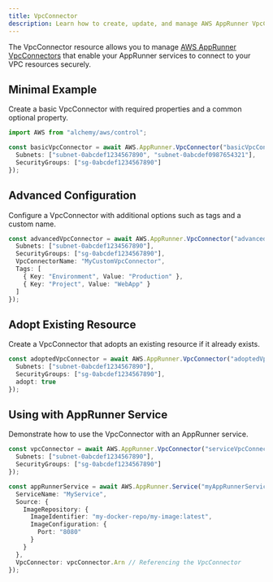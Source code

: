 ```yaml
---
title: VpcConnector
description: Learn how to create, update, and manage AWS AppRunner VpcConnectors using Alchemy Cloud Control.
---
```


The VpcConnector resource allows you to manage [AWS AppRunner VpcConnectors](https://docs.aws.amazon.com/apprunner/latest/userguide/) that enable your AppRunner services to connect to your VPC resources securely.

## Minimal Example

Create a basic VpcConnector with required properties and a common optional property.

```ts
import AWS from "alchemy/aws/control";

const basicVpcConnector = await AWS.AppRunner.VpcConnector("basicVpcConnector", {
  Subnets: ["subnet-0abcdef1234567890", "subnet-0abcdef0987654321"],
  SecurityGroups: ["sg-0abcdef1234567890"]
});
```

## Advanced Configuration

Configure a VpcConnector with additional options such as tags and a custom name.

```ts
const advancedVpcConnector = await AWS.AppRunner.VpcConnector("advancedVpcConnector", {
  Subnets: ["subnet-0abcdef1234567890"],
  SecurityGroups: ["sg-0abcdef1234567890"],
  VpcConnectorName: "MyCustomVpcConnector",
  Tags: [
    { Key: "Environment", Value: "Production" },
    { Key: "Project", Value: "WebApp" }
  ]
});
```

## Adopt Existing Resource

Create a VpcConnector that adopts an existing resource if it already exists.

```ts
const adoptedVpcConnector = await AWS.AppRunner.VpcConnector("adoptedVpcConnector", {
  Subnets: ["subnet-0abcdef1234567890"],
  SecurityGroups: ["sg-0abcdef1234567890"],
  adopt: true
});
```

## Using with AppRunner Service

Demonstrate how to use the VpcConnector with an AppRunner service.

```ts
const vpcConnector = await AWS.AppRunner.VpcConnector("serviceVpcConnector", {
  Subnets: ["subnet-0abcdef1234567890"],
  SecurityGroups: ["sg-0abcdef1234567890"]
});

const appRunnerService = await AWS.AppRunner.Service("myAppRunnerService", {
  ServiceName: "MyService",
  Source: {
    ImageRepository: {
      ImageIdentifier: "my-docker-repo/my-image:latest",
      ImageConfiguration: {
        Port: "8080"
      }
    }
  },
  VpcConnector: vpcConnector.Arn // Referencing the VpcConnector
});
```
